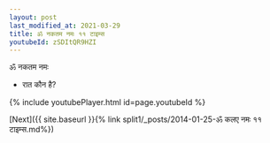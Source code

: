 ```yaml
---
layout: post
last_modified_at: 2021-03-29
title: ॐ नकतम नमः ११ टाइम्स
youtubeId: zSDItQR9HZI
---
```

 
 
 ॐ नकतम नमः  
 
 -  रात कौन है? 
 
  
 
  
 
 
 
 
 
 


{% include youtubePlayer.html id=page.youtubeId %}
 
[Next]({{ site.baseurl }}{% link  split1/_posts/2014-01-25-ॐ कलए नमः ११ टाइम्स.md%})
 
